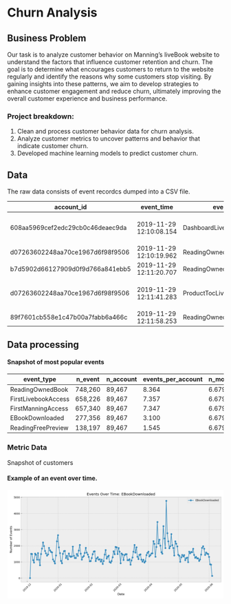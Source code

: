 # Churn Analysis

## Business Problem
Our task is to analyze customer behavior on Manning’s liveBook website to understand the factors that influence customer retention and churn. The goal is to determine what encourages customers to return to the website regularly and identify the reasons why some customers stop visiting. By gaining insights into these patterns, we aim to develop strategies to enhance customer engagement and reduce churn, ultimately improving the overall customer experience and business performance.

### Project breakdown:
1. Clean and process customer behavior data for churn analysis.
2. Analyze customer metrics to uncover patterns and behavior that indicate customer churn.
3. Developed machine learning models to predict customer churn.

## Data
The raw data consists of event recordcs dumped into a CSV file.

| account_id                          | event_time              | event_type                      | product_id | additional_data                                         |
|-------------------------------------|-------------------------|---------------------------------|------------|---------------------------------------------------------|
| 608aa5969cef2edc29cb0c46deaec9da    | 2019-11-29 12:10:08.154 | DashboardLivebookLinkOpened     | 1156       | /book/learn-dbatools-in-a-month-of-lunches              |
| d07263602248aa70ce1967d6f98f9506    | 2019-11-29 12:10:19.962 | ReadingOwnedBook                | 610        | 60s                                                     |
| b7d5902d66127909d0f9d766a841ebb5    | 2019-11-29 12:11:20.707 | ReadingOwnedBook                | 1172       | 480s                                                    |
| d07263602248aa70ce1967d6f98f9506    | 2019-11-29 12:11:41.283 | ProductTocLivebookLinkOpened    | 1066       | /book/grokking-machine-learning/chapter-1               |
| 89f7601cb558e1c47b00a7fabb6a466c    | 2019-11-29 12:11:58.253 | ReadingOwnedBook                | 1073       | 960s                                                    |


## Data processing

#### Snapshot of most popular events
| event_type            | n_event | n_account | events_per_account | n_months | events_per_account_per_month |
|-----------------------|---------|-----------|---------------------|----------|------------------------------|
| ReadingOwnedBook      | 748,260 | 89,467    | 8.364               | 6.679    | 1.252                        |
| FirstLivebookAccess   | 658,226 | 89,467    | 7.357               | 6.679    | 1.102                        |
| FirstManningAccess    | 657,340 | 89,467    | 7.347               | 6.679    | 1.100                        |
| EBookDownloaded       | 277,356 | 89,467    | 3.100               | 6.679    | 0.464                        |
| ReadingFreePreview    | 138,197 | 89,467    | 1.545               | 6.679    | 0.231                        |

### Metric Data
Snapshot of customers


#### Example of an event over time.
![](images/EBookDownloaded_over_time.png)